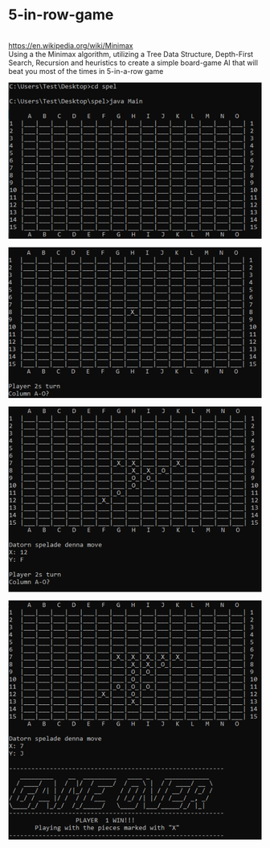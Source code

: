 # 5-in-row-game
<br>https://en.wikipedia.org/wiki/Minimax<br>
Using a the Minimax algorithm, utilizing a Tree Data Structure, Depth-First Search, Recursion and heuristics to create a simple board-game AI that will beat you most of the times in 5-in-a-row game

![img1](images/game0.PNG)

![img1](images/game1.PNG)

![img1](images/game2.PNG)

![img1](images/game3.PNG)
